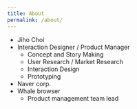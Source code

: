 ```yaml
---
title: About
permalink: /about/
---
```


- Jiho Choi
- Interaction Designer / Product Manager
  - Concept and Story Making
  - User Research / Market Research
  - Interaction Design
  - Prototyping
- Naver corp.
- Whale browser
  - Product management team lead
